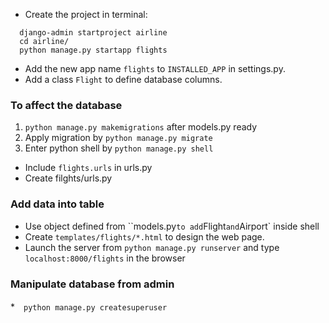 * Create the project in terminal:
```
  django-admin startproject airline
  cd airline/
  python manage.py startapp flights
```
* Add the new app name `flights` to `INSTALLED_APP` in settings.py.
* Add a class `Flight` to define database columns.
### To affect the database
1. `python manage.py makemigrations` after models.py ready
2. Apply migration by ```python manage.py migrate``` 
3. Enter python shell by ```python manage.py shell```

* Include `flights.urls` in urls.py
* Create filghts/urls.py

### Add data into table
* Use object defined from ``models.py` to add `Flight` and `Airport` inside shell
* Create `templates/flights/*.html` to design the web page.
* Launch the server from ```python manage.py runserver``` and type `localhost:8000/flights` in the browser

### Manipulate database from admin
*　`python manage.py createsuperuser`



